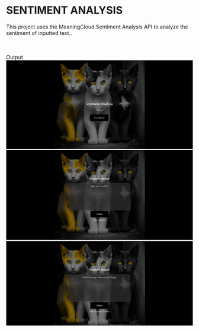 # SENTIMENT ANALYSIS
This project uses the MeaningCloud Sentiment Analysis API to analyze the sentiment of inputted text..

<br/><br/>
Output <br/>
<img src = "./output/output1.png" /> <br/>
![Output](./output/output2.png) <br/>
![Output](./output/output3.png) <br/>
